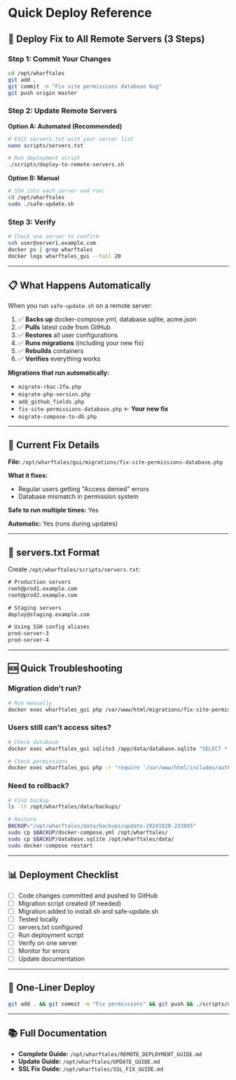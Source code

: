 # Quick Deploy Reference

## 🚀 Deploy Fix to All Remote Servers (3 Steps)

### Step 1: Commit Your Changes
```bash
cd /opt/wharftales
git add .
git commit -m "Fix site permissions database bug"
git push origin master
```

### Step 2: Update Remote Servers

**Option A: Automated (Recommended)**
```bash
# Edit servers.txt with your server list
nano scripts/servers.txt

# Run deployment script
./scripts/deploy-to-remote-servers.sh
```

**Option B: Manual**
```bash
# SSH into each server and run:
cd /opt/wharftales
sudo ./safe-update.sh
```

### Step 3: Verify
```bash
# Check one server to confirm
ssh user@server1.example.com
docker ps | grep wharftales
docker logs wharftales_gui --tail 20
```

---

## 📋 What Happens Automatically

When you run `safe-update.sh` on a remote server:

1. ✅ **Backs up** docker-compose.yml, database.sqlite, acme.json
2. ✅ **Pulls** latest code from GitHub
3. ✅ **Restores** all user configurations
4. ✅ **Runs migrations** (including your new fix)
5. ✅ **Rebuilds** containers
6. ✅ **Verifies** everything works

**Migrations that run automatically:**
- `migrate-rbac-2fa.php`
- `migrate-php-version.php`
- `add_github_fields.php`
- `fix-site-permissions-database.php` ← **Your new fix**
- `migrate-compose-to-db.php`

---

## 🔧 Current Fix Details

**File:** `/opt/wharftales/gui/migrations/fix-site-permissions-database.php`

**What it fixes:**
- Regular users getting "Access denied" errors
- Database mismatch in permission system

**Safe to run multiple times:** Yes

**Automatic:** Yes (runs during updates)

---

## 📝 servers.txt Format

Create `/opt/wharftales/scripts/servers.txt`:

```txt
# Production servers
root@prod1.example.com
root@prod2.example.com

# Staging servers  
deploy@staging.example.com

# Using SSH config aliases
prod-server-3
prod-server-4
```

---

## 🆘 Quick Troubleshooting

### Migration didn't run?
```bash
# Run manually
docker exec wharftales_gui php /var/www/html/migrations/fix-site-permissions-database.php
```

### Users still can't access sites?
```bash
# Check database
docker exec wharftales_gui sqlite3 /app/data/database.sqlite "SELECT * FROM site_permissions"

# Check permissions
docker exec wharftales_gui php -r "require '/var/www/html/includes/auth.php'; var_dump(canAccessSite(2, 1, 'view'));"
```

### Need to rollback?
```bash
# Find backup
ls -lt /opt/wharftales/data/backups/

# Restore
BACKUP="/opt/wharftales/data/backups/update-20241028-233045"
sudo cp $BACKUP/docker-compose.yml /opt/wharftales/
sudo cp $BACKUP/database.sqlite /opt/wharftales/data/
sudo docker-compose restart
```

---

## 📊 Deployment Checklist

- [ ] Code changes committed and pushed to GitHub
- [ ] Migration script created (if needed)
- [ ] Migration added to install.sh and safe-update.sh
- [ ] Tested locally
- [ ] servers.txt configured
- [ ] Run deployment script
- [ ] Verify on one server
- [ ] Monitor for errors
- [ ] Update documentation

---

## 🎯 One-Liner Deploy

```bash
git add . && git commit -m "Fix permissions" && git push && ./scripts/deploy-to-remote-servers.sh
```

---

## 📚 Full Documentation

- **Complete Guide:** `/opt/wharftales/REMOTE_DEPLOYMENT_GUIDE.md`
- **Update Guide:** `/opt/wharftales/UPDATE_GUIDE.md`
- **SSL Fix Guide:** `/opt/wharftales/SSL_FIX_GUIDE.md`
